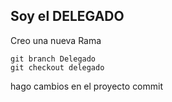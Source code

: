 ## Soy el DELEGADO

Creo una nueva Rama
    
    git branch Delegado
    git checkout delegado

hago cambios en el proyecto
commit

